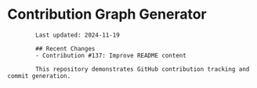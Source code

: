 # Contribution Graph Generator
            
            Last updated: 2024-11-19
            
            ## Recent Changes
            - Contribution #137: Improve README content
            
            This repository demonstrates GitHub contribution tracking and commit generation.
        